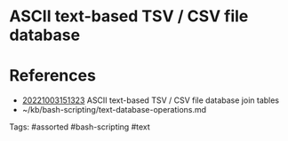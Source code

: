 # ASCII text-based TSV / CSV file database

# References
- [20221003151323](/zet/20221003151323/README.md) ASCII text-based TSV / CSV file database join tables
- ~/kb/bash-scripting/text-database-operations.md

Tags:
    #assorted #bash-scripting #text
